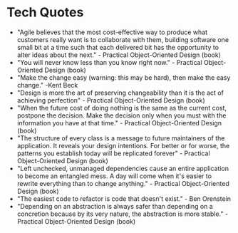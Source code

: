 # Tech Quotes

* "Agile believes that the most cost-effective way to produce what customers really want is to collaborate with them, building software one small bit at a time such that each delivered bit has the opportunity to alter ideas about the next." - Practical Object-Oriented Design (book)
* "You will never know less than you know right now." - Practical Object-Oriented Design (book)
* "Make the change easy (warning: this may be hard), then make the easy change." -Kent Beck
* "Design is more the art of preserving changeability than it is the act of achieving perfection" - Practical Object-Oriented Design (book)
* "When the future cost of doing nothing is the same as the current cost, postpone the decision. Make the decision only when you must with the information you have at that time." - Practical Object-Oriented Design (book)
* "The structure of every class is a message to future maintainers of the application. It reveals your design intentions. For better or for worse, the patterns you establish today will be replicated forever" - Practical Object-Oriented Design (book)
* "Left unchecked, unmanaged dependencies cause an entire application to become an entangled mess. A day will come when it's easier to rewrite everything than to change anything." - Practical Object-Oriented Design (book)
* "The easiest code to refactor is code that doesn't exist." - Ben Orenstein
* "Depending on an abstraction is always safer than depending on a concretion because by its very nature, the abstraction is more stable." - Practical Object-Oriented Design (book)